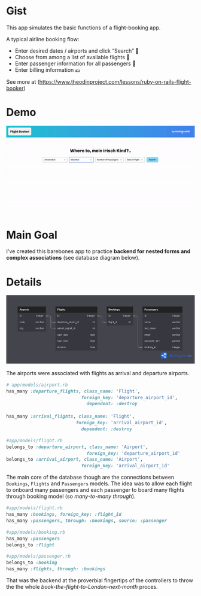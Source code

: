 # Gist 

This app simulates the basic functions of a flight-booking app.

A typical airline booking flow:

- Enter desired dates / airports and click “Search” 📅
- Choose from among a list of available flights 🛫
- Enter passenger information for all passengers 🧑
- Enter billing information 💶

See more at (https://www.theodinproject.com/lessons/ruby-on-rails-flight-booker)

# Demo
![](https://github.com/Rattlehead90/flight-booker/blob/main/flight-booker-demo.gif)

# Main Goal

I've created this barebones app to practice **backend for nested forms and complex associations** (see database diagram below). 

# Details

![database diagram](https://github.com/Rattlehead90/flight-booker/blob/main/database_schema.png)

The airports were associated with flights as arrival and departure airports.

```Ruby
# app/models/airport.rb
has_many :departure_flights, class_name: 'Flight',
                            foreign_key: 'departure_airport_id', 
                              dependent: :destroy

has_many :arrival_flights, class_name: 'Flight',
                          foreign_key: 'arrival_airport_id',
                            dependent: :destroy
```

```Ruby
#app/models/flight.rb
belongs_to :departure_airport, class_name: 'Airport',
                              foreign_key: 'departure_airport_id'
belongs_to :arrival_airport, class_name: 'Airport',
                            foreign_key: 'arrival_airport_id'
```

The main core of the database though are the connections between <code>Bookings</code>, <code>Flights</code> and <code>Passengers</code> models. The idea was to allow each flight to onboard many passengers and each passenger to board many flights through booking model (so *many-to-many through*). 

```Ruby
#app/models/flight.rb
has_many :bookings, foreign_key: :flight_id
has_many :passengers, through: :bookings, source: :passenger
```

```Ruby
#app/models/booking.rb
has_many :passengers
belongs_to :flight
```

```Ruby 
#app/models/passenger.rb
belongs_to :booking
has_many :flights, through: :bookings
```

That was the backend at the proverbial fingertips of the controllers to throw the the whole *book-the-flight-to-London-next-month* proces.
